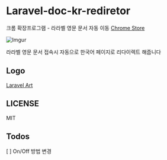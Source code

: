 # Laravel-doc-kr-rediretor

크롬 확장프로그램 - 라라벨 영문 문서 자동 이동   [Chrome Store](https://chrome.google.com/webstore/detail/%EB%9D%BC%EB%9D%BC%EB%B2%A8-%EB%A9%94%EB%89%B4%EC%96%BC-%EB%A6%AC%EB%8B%A4%EC%9D%B4%EB%A0%89%ED%84%B0/pkbcakdjjhaimklnehboplmakbkjlnfg)

![Imgur](https://i.imgur.com/ufcmuJw.png)

라라벨 영문 문서 접속시 자동으로 한국어 페이지로 리다이렉트 해줍니다

## Logo 
[Laravel Art](https://github.com/laravel/art)

## LICENSE
MIT

## Todos
[ ] On/Off 방법 변경